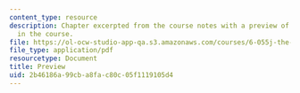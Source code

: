 ```yaml
---
content_type: resource
description: Chapter excerpted from the course notes with a preview of materials covered
  in the course.
file: https://ol-ocw-studio-app-qa.s3.amazonaws.com/courses/6-055j-the-art-of-approximation-in-science-and-engineering-spring-2008/2b46186a99cba8fac80c05f1119105d4_feb06a.pdf
file_type: application/pdf
resourcetype: Document
title: Preview
uid: 2b46186a-99cb-a8fa-c80c-05f1119105d4
---
```

